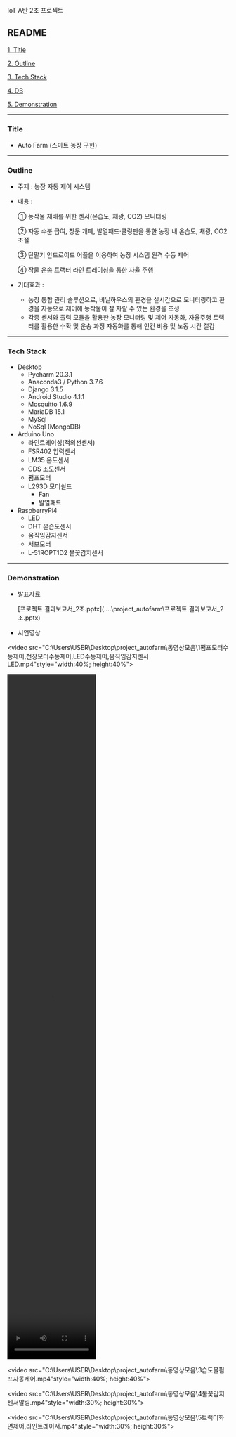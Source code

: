 IoT A반 2조 프로젝트

## README

[1. Title](#title)

[2. Outline](#outline)

[3. Tech Stack](#tech-stack)

[4. DB](#DB)

[5. Demonstration](#demonstration)



---



### Title

- Auto Farm (스마트 농장 구현)



---



### Outline

- 주제 : 농장 자동 제어 시스템

- 내용 :
  
  ① 농작물 재배를 위한 센서(온습도, 채광, CO2) 모니터링
  
  ② 자동 수분 급여, 창문 개폐, 발열패드·쿨링팬을 통한 농장 내 온습도, 채광, CO2 조절
  
  ③ 단말기 안드로이드 어플을 이용하여 농장 시스템 원격 수동 제어
  
  ④ 작물 운송 트랙터 라인 트레이싱을 통한 자율 주행
  
- 기대효과 : 

  - 농장 통합 관리 솔루션으로, 비닐하우스의 환경을 실시간으로 모니터링하고 환경을 자동으로 제어해 농작물이 잘 자랄 수 있는 환경을 조성
  - 각종 센서와 출력 모듈을 활용한 농장 모니터링 및 제어 자동화, 자율주행 트랙터를 활용한 수확 및 운송 과정 자동화를 통해 인건 비용 및  노동 시간 절감



---



### Tech Stack

- Desktop
  - Pycharm 20.3.1
  - Anaconda3 / Python 3.7.6
  - Django 3.1.5
  - Android Studio 4.1.1
  - Mosquitto 1.6.9
  - MariaDB 15.1
  - MySql
  - NoSql (MongoDB)
- Arduino Uno
  - 라인트레이싱(적외선센서)
  - FSR402 압력센서
  - LM35 온도센서
  - CDS 조도센서
  - 펌프모터
  - L293D 모터쉴드
    - Fan
    - 발열패드
- RaspberryPi4
  - LED
  - DHT 온습도센서
  - 움직임감지센서
  - 서보모터
  - L-51ROPT1D2 불꽃감지센서



---



### Demonstration

* 발표자료

   [프로젝트 결과보고서_2조.pptx](..\..\project_autofarm\프로젝트 결과보고서_2조.pptx) 

* 시연영상

<video src="C:\Users\USER\Desktop\project_autofarm\동영상모음\1펌프모터수동제어,천장모터수동제어,LED수동제어,움직임감지센서LED.mp4"style="width:40%; height:40%"></video>

<video src="C:\Users\USER\Desktop\project_autofarm\동영상모음\2_33도기준쿨링팬,열선자동제어.mp4" style="width:40%; height:40%"></video>

<video src="C:\Users\USER\Desktop\project_autofarm\동영상모음\3습도물펌프자동제어.mp4"style="width:40%; height:40%"></video>

<video src="C:\Users\USER\Desktop\project_autofarm\동영상모음\4불꽃감지센서알림.mp4"style="width:30%; height:30%"></video>

<video src="C:\Users\USER\Desktop\project_autofarm\동영상모음\5트랙터화면제어,라인트레이서.mp4"style="width:30%; height:30%"></video>